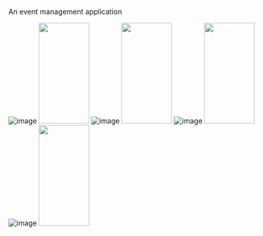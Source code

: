 An event management application 

![image](https://github.com/piyushmalviya13/Club-App/blob/master/images/Screenshot_20200531-220732.png)
<img src="https://github.com/piyushmalviya13/Club-App/blob/master/images/Screenshot_20200531-220732.png" width="100" height="200">
![image](https://github.com/piyushmalviya13/Club-App/blob/master/images/Screenshot_20201020-091612.png)
<img src="https://github.com/piyushmalviya13/Club-App/blob/master/images/Screenshot_20201020-091612.png" width="100" height="200">
![image](https://github.com/piyushmalviya13/Club-App/blob/master/images/Screenshot_20201020-091619.png)
<img src="https://github.com/piyushmalviya13/Club-App/blob/master/images/Screenshot_20201020-091619.png" width="100" height="200">
![image](https://github.com/piyushmalviya13/Club-App/blob/master/images/Screenshot_20201020-091638.png)
<img src="https://github.com/piyushmalviya13/Club-App/blob/master/images/Screenshot_20201020-091638.png" width="100" height="200">
